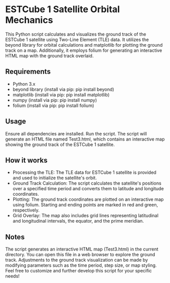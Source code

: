 # ESTCube 1 Satellite Orbital Mechanics
This Python script calculates and visualizes the ground track of the ESTCube 1 satellite using Two-Line Element (TLE) data. It utilizes the beyond library for orbital calculations and matplotlib for plotting the ground track on a map. Additionally, it employs folium for generating an interactive HTML map with the ground track overlaid.

## Requirements
- Python 3.x
- beyond library (install via pip: pip install beyond)
- matplotlib (install via pip: pip install matplotlib)
- numpy (install via pip: pip install numpy)
- folium (install via pip: pip install folium)

## Usage
Ensure all dependencies are installed.
Run the script.
The script will generate an HTML file named Test3.html, which contains an interactive map showing the ground track of the ESTCube 1 satellite.

## How it works
- Processing the TLE: The TLE data for ESTCube 1 satellite is provided and used to initialize the satellite's orbit.
- Ground Track Calculation: The script calculates the satellite's positions over a specified time period and converts them to latitude and longitude coordinates.
- Plotting: The ground track coordinates are plotted on an interactive map using folium. Starting and ending points are marked in red and green, respectively.
- Grid Overlay: The map also includes grid lines representing latitudinal and longitudinal intervals, the equator, and the prime meridian.

## Notes
The script generates an interactive HTML map (Test3.html) in the current directory. You can open this file in a web browser to explore the ground track.
Adjustments to the ground track visualization can be made by modifying parameters such as the time period, step size, or map styling.
Feel free to customize and further develop this script for your specific needs!
